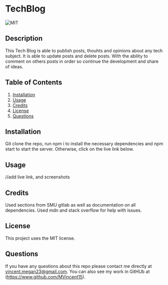 # TechBlog

  ![MIT](https://img.shields.io/badge/license-MIT-green)

  ## Description 
This Tech Blog is able to publish posts, thouhts and opinions about any tech subject. It is able to update posts and delete posts. With the ability to comment on others posts in order so continue the development and share of ideas.

  ## Table of Contents
  1. [Installation](#installation)
  2. [Usage](#usage)
  3. [Credits](#credits)
  4. [License](#license)
  5. [Questions](#questions)

  ## Installation 
  Git clone the repo, run npm i to install the necessary dependencies and npm start to start the server. Otherwise, click on the live link below. 
  ## Usage
  //add live link, and screenshots 

  ## Credits 
Used sections from SMU gitlab as well as documentation on all dependencies. Used mdn and stack overflow for help with issues. 


  ## License 
  This project uses the MIT license.


  ## Questions 
  If you have any questions about this repo please contact me directly at vincent.megan23@gmail.com. You can also see my work in GitHUb at (https://www.github.com/MVincent15).

